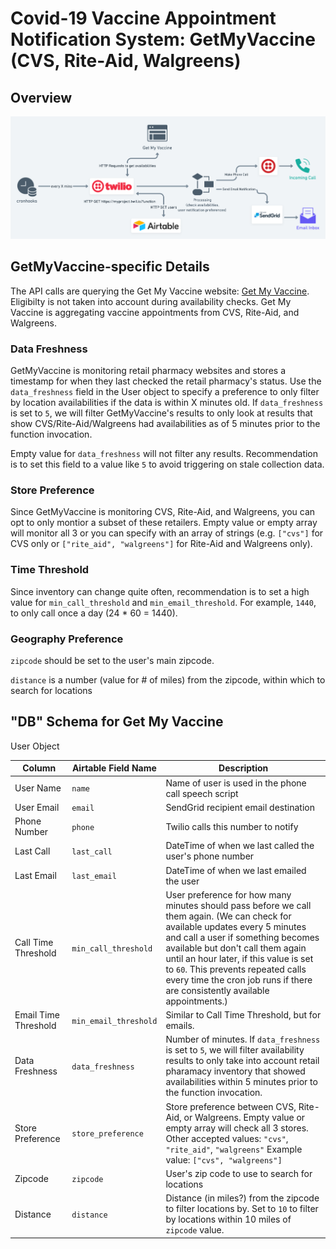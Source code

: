 # Covid-19 Vaccine Appointment Notification System: GetMyVaccine (CVS, Rite-Aid, Walgreens)

## Overview

![Service Diagram](assets/services.png)

## GetMyVaccine-specific Details

The API calls are querying the Get My Vaccine website: [Get My Vaccine](https://www.getmyvaccine.org/). Eligibilty is not taken into account during availability checks. Get My Vaccine is aggregating vaccine appointments from CVS, Rite-Aid, and Walgreens.

### Data Freshness

GetMyVaccine is monitoring retail pharmacy websites and stores a timestamp for when they last checked the retail pharmacy's status. Use the `data_freshness` field in the User object to specify a preference to only filter by location availabilities if the data is within X minutes old. If `data_freshness` is set to `5`, we will filter GetMyVaccine's results to only look at results that show CVS/Rite-Aid/Walgreens had availabilities as of 5 minutes prior to the function invocation. 

Empty value for `data_freshness` will not filter any results. Recommendation is to set this field to a value like `5` to avoid triggering on stale collection data.

### Store Preference

Since GetMyVaccine is monitoring CVS, Rite-Aid, and Walgreens, you can opt to only montior a subset of these retailers. Empty value or empty array will monitor all 3 or you can specify with an array of strings (e.g. `["cvs"]` for CVS only or `["rite_aid", "walgreens"]` for Rite-Aid and Walgreens only).

### Time Threshold

Since inventory can change quite often, recommendation is to set a high value for `min_call_threshold` and `min_email_threshold`. For example, `1440`, to only call once a day (24 * 60 = 1440).

### Geography Preference

`zipcode` should be set to the user's main zipcode.

`distance` is a number (value for # of miles) from the zipcode, within which to search for locations


## "DB" Schema for Get My Vaccine

User Object

| Column      | Airtable Field Name | Description |
| ----------- | ----------- | ----------- |
| User Name      | `name`       | Name of user is used in the phone call speech script |
| User Email   | `email`        | SendGrid recipient email destination |
| Phone Number   | `phone`        | Twilio calls this number to notify |
| Last Call   | `last_call`        | DateTime of when we last called the user's phone number |
| Last Email   | `last_email`        | DateTime of when we last emailed the user |
| Call Time Threshold   | `min_call_threshold`        | User preference for how many minutes should pass before we call them again. (We can check for available updates every 5 minutes and call a user if something becomes available but don't call them again until an hour later, if this value is set to `60`. This prevents repeated calls every time the cron job runs if there are consistently available appointments.) |
| Email Time Threshold   | `min_email_threshold`        | Similar to Call Time Threshold, but for emails. |
| Data Freshness   | `data_freshness`        | Number of minutes. If `data_freshness` is set to `5`, we will filter availability results to only take into account retail pharamacy inventory that showed availabilities within 5 minutes prior to the function invocation.   |
| Store Preference   | `store_preference`        | Store preference between CVS, Rite-Aid, or Walgreens. Empty value or empty array will check all 3 stores. Other accepted values: `"cvs"`, `"rite_aid"`, `"walgreens"` Example value: `["cvs", "walgreens"]` |
| Zipcode   | `zipcode`        | User's zip code to use to search for locations |
| Distance   | `distance`        | Distance (in miles?) from the zipcode to filter locations by. Set to `10` to filter by locations within 10 miles of `zipcode` value. |

